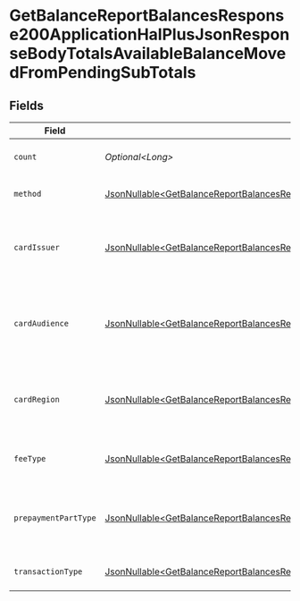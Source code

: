# GetBalanceReportBalancesResponse200ApplicationHalPlusJsonResponseBodyTotalsAvailableBalanceMovedFromPendingSubTotals


## Fields

| Field                                                                                                                                                                                                                                                                                                    | Type                                                                                                                                                                                                                                                                                                     | Required                                                                                                                                                                                                                                                                                                 | Description                                                                                                                                                                                                                                                                                              | Example                                                                                                                                                                                                                                                                                                  |
| -------------------------------------------------------------------------------------------------------------------------------------------------------------------------------------------------------------------------------------------------------------------------------------------------------- | -------------------------------------------------------------------------------------------------------------------------------------------------------------------------------------------------------------------------------------------------------------------------------------------------------- | -------------------------------------------------------------------------------------------------------------------------------------------------------------------------------------------------------------------------------------------------------------------------------------------------------- | -------------------------------------------------------------------------------------------------------------------------------------------------------------------------------------------------------------------------------------------------------------------------------------------------------- | -------------------------------------------------------------------------------------------------------------------------------------------------------------------------------------------------------------------------------------------------------------------------------------------------------- |
| `count`                                                                                                                                                                                                                                                                                                  | *Optional\<Long>*                                                                                                                                                                                                                                                                                        | :heavy_minus_sign:                                                                                                                                                                                                                                                                                       | Number of transactions of this type                                                                                                                                                                                                                                                                      | 50                                                                                                                                                                                                                                                                                                       |
| `method`                                                                                                                                                                                                                                                                                                 | [JsonNullable\<GetBalanceReportBalancesResponse200ApplicationHalPlusJsonResponseBodyTotalsAvailableBalanceMovedFromPendingMethod>](../../models/operations/GetBalanceReportBalancesResponse200ApplicationHalPlusJsonResponseBodyTotalsAvailableBalanceMovedFromPendingMethod.md)                         | :heavy_minus_sign:                                                                                                                                                                                                                                                                                       | Payment type of the transactions                                                                                                                                                                                                                                                                         | creditcard                                                                                                                                                                                                                                                                                               |
| `cardIssuer`                                                                                                                                                                                                                                                                                             | [JsonNullable\<GetBalanceReportBalancesResponse200ApplicationHalPlusJsonResponseBodyTotalsAvailableBalanceMovedFromPendingCardIssuer>](../../models/operations/GetBalanceReportBalancesResponse200ApplicationHalPlusJsonResponseBodyTotalsAvailableBalanceMovedFromPendingCardIssuer.md)                 | :heavy_minus_sign:                                                                                                                                                                                                                                                                                       | In case of payments transactions with card, the card issuer will be available                                                                                                                                                                                                                            | amex                                                                                                                                                                                                                                                                                                     |
| `cardAudience`                                                                                                                                                                                                                                                                                           | [JsonNullable\<GetBalanceReportBalancesResponse200ApplicationHalPlusJsonResponseBodyTotalsAvailableBalanceMovedFromPendingCardAudience>](../../models/operations/GetBalanceReportBalancesResponse200ApplicationHalPlusJsonResponseBodyTotalsAvailableBalanceMovedFromPendingCardAudience.md)             | :heavy_minus_sign:                                                                                                                                                                                                                                                                                       | In case of payments trnsactions with card, the card audience will be available.                                                                                                                                                                                                                          | other                                                                                                                                                                                                                                                                                                    |
| `cardRegion`                                                                                                                                                                                                                                                                                             | [JsonNullable\<GetBalanceReportBalancesResponse200ApplicationHalPlusJsonResponseBodyTotalsAvailableBalanceMovedFromPendingCardRegion>](../../models/operations/GetBalanceReportBalancesResponse200ApplicationHalPlusJsonResponseBodyTotalsAvailableBalanceMovedFromPendingCardRegion.md)                 | :heavy_minus_sign:                                                                                                                                                                                                                                                                                       | In case of payments transactions with card, the card region will be available.                                                                                                                                                                                                                           | domestic                                                                                                                                                                                                                                                                                                 |
| `feeType`                                                                                                                                                                                                                                                                                                | [JsonNullable\<GetBalanceReportBalancesResponse200ApplicationHalPlusJsonResponseBodyTotalsAvailableBalanceMovedFromPendingFeeType>](../../models/operations/GetBalanceReportBalancesResponse200ApplicationHalPlusJsonResponseBodyTotalsAvailableBalanceMovedFromPendingFeeType.md)                       | :heavy_minus_sign:                                                                                                                                                                                                                                                                                       | Present when the transaction represents a fee.                                                                                                                                                                                                                                                           | payment-fee                                                                                                                                                                                                                                                                                              |
| `prepaymentPartType`                                                                                                                                                                                                                                                                                     | [JsonNullable\<GetBalanceReportBalancesResponse200ApplicationHalPlusJsonResponseBodyTotalsAvailableBalanceMovedFromPendingPrepaymentPartType>](../../models/operations/GetBalanceReportBalancesResponse200ApplicationHalPlusJsonResponseBodyTotalsAvailableBalanceMovedFromPendingPrepaymentPartType.md) | :heavy_minus_sign:                                                                                                                                                                                                                                                                                       | Prepayment part: fee itself, reimbursement, discount, VAT or rounding compensation.                                                                                                                                                                                                                      | fee                                                                                                                                                                                                                                                                                                      |
| `transactionType`                                                                                                                                                                                                                                                                                        | [JsonNullable\<GetBalanceReportBalancesResponse200ApplicationHalPlusJsonResponseBodyTotalsAvailableBalanceMovedFromPendingTransactionType>](../../models/operations/GetBalanceReportBalancesResponse200ApplicationHalPlusJsonResponseBodyTotalsAvailableBalanceMovedFromPendingTransactionType.md)       | :heavy_minus_sign:                                                                                                                                                                                                                                                                                       | Represents the transaction type                                                                                                                                                                                                                                                                          | payment                                                                                                                                                                                                                                                                                                  |